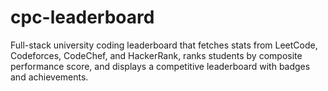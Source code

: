 # cpc-leaderboard
Full-stack university coding leaderboard that fetches stats from LeetCode, Codeforces, CodeChef, and HackerRank, ranks students by composite performance score, and displays a competitive leaderboard with badges and achievements.

